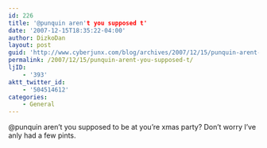 ```yaml
---
id: 226
title: '@punquin aren't you supposed t'
date: '2007-12-15T18:35:22-04:00'
author: DizkoDan
layout: post
guid: 'http://www.cyberjunx.com/blog/archives/2007/12/15/punquin-arent-you-supposed-t/'
permalink: /2007/12/15/punquin-arent-you-supposed-t/
ljID:
    - '393'
aktt_twitter_id:
    - '504514612'
categories:
    - General
---
```


@punquin aren’t you supposed to be at you’re xmas party? Don’t worry I’ve anly had a few pints.